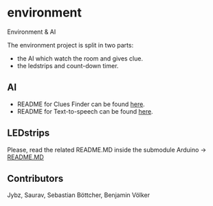 # environment
Environment &amp; AI

The environment project is split in two parts:
* the AI which watch the room and gives clue.
* the ledstrips and count-down timer.

## AI

* README for Clues Finder can be found [here](https://github.com/ubilab-escape/environment/blob/master/alexa_skills/README.md).
* README for Text-to-speech can be found [here](https://github.com/ubilab-escape/environment/blob/master/text_to_speech/README.md).


## LEDstrips

Please, read the related README.MD inside the submodule Arduino → [README.MD](https://github.com/Jybs/Arduino/blob/master/README.MD)

## Contributors
Jybz,
Saurav,
Sebastian Böttcher,
Benjamin Völker
